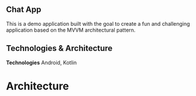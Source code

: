 ## **Chat App**
This is a demo application built with the goal to create a fun and challenging application based on the MVVM architectural pattern.
## Technologies & Architecture
**Technologies**
Android, Kotlin
# Architecture
